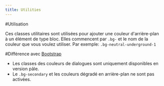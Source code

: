 ```yaml
---
title: Utilities
---
```

#Utilisation

Ces classes utilitaires sont utilisées pour ajouter une couleur d'arrière-plan à un élément de type bloc. Elles commencent par <code>.bg-</code> et le nom de la couleur que vous voulez utiliser.
Par exemple: <code>.bg-neutral-underground-1</code>

#Différence avec [Bootstrap](https://getbootstrap.com/docs/4.0/utilities/colors/)

* Les classes des couleurs de dialogues sont uniquement disponibles en version pâle.
* Le <code>.bg-secondary</code> et les couleurs dégradé en arrière-plan ne sont pas activées.
